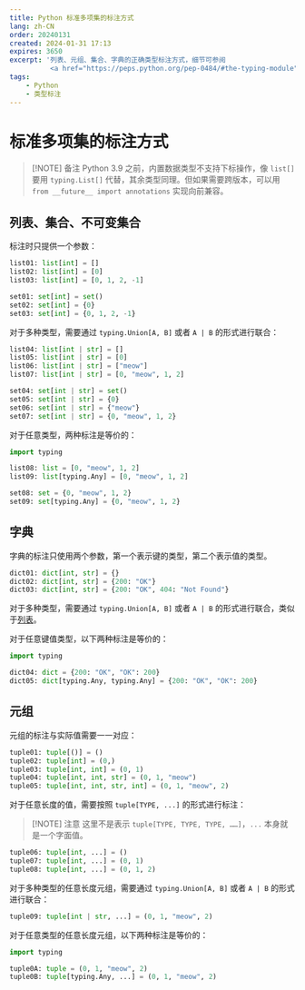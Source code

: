 ```yaml
---
title: Python 标准多项集的标注方式
lang: zh-CN
order: 20240131
created: 2024-01-31 17:13
expires: 3650
excerpt: '列表、元组、集合、字典的正确类型标注方式，细节可参阅
          <a href="https://peps.python.org/pep-0484/#the-typing-module"><b>PEP 484</b></a>。'
tags:
    - Python
    - 类型标注
---
```


<script setup lang="ts">
import RevisionInfo from "@/components/RevisionInfo.vue";
</script>

# 标准多项集的标注方式

<RevisionInfo />

> [!NOTE] 备注
> Python 3.9 之前，内置数据类型不支持下标操作，像 `list[]` 要用 `typing.List[]` 代替，其余类型同理。但如果需要跨版本，可以用 `from __future__ import annotations` 实现向前兼容。

## 列表、集合、不可变集合

标注时只提供一个参数：

```python
list01: list[int] = []
list02: list[int] = [0]
list03: list[int] = [0, 1, 2, -1]

set01: set[int] = set()
set02: set[int] = {0}
set03: set[int] = {0, 1, 2, -1}
```

对于多种类型，需要通过 `typing.Union[A, B]` 或者 `A | B` 的形式进行联合：

```python
list04: list[int | str] = []
list05: list[int | str] = [0]
list06: list[int | str] = ["meow"]
list07: list[int | str] = [0, "meow", 1, 2]

set04: set[int | str] = set()
set05: set[int | str] = {0}
set06: set[int | str] = {"meow"}
set07: set[int | str] = {0, "meow", 1, 2}
```

对于任意类型，两种标注是等价的：

```python
import typing

list08: list = [0, "meow", 1, 2]
list09: list[typing.Any] = [0, "meow", 1, 2]

set08: set = {0, "meow", 1, 2}
set09: set[typing.Any] = {0, "meow", 1, 2}
```

## 字典

字典的标注只使用两个参数，第一个表示键的类型，第二个表示值的类型。

```python
dict01: dict[int, str] = {}
dict02: dict[int, str] = {200: "OK"}
dict03: dict[int, str] = {200: "OK", 404: "Not Found"}
```

对于多种类型，需要通过 `typing.Union[A, B]` 或者 `A | B` 的形式进行联合，类似于[列表](#列表)。

对于任意键值类型，以下两种标注是等价的：

```python
import typing

dict04: dict = {200: "OK", "OK": 200}
dict05: dict[typing.Any, typing.Any] = {200: "OK", "OK": 200}
```

## 元组

元组的标注与实际值需要一一对应：

```python
tuple01: tuple[()] = ()
tuple02: tuple[int] = (0,)
tuple03: tuple[int, int] = (0, 1)
tuple04: tuple[int, int, str] = (0, 1, "meow")
tuple05: tuple[int, int, str, int] = (0, 1, "meow", 2)
```

对于任意长度的值，需要按照 `tuple[TYPE, ...]` 的形式进行标注：

> [!NOTE] 注意
> 这里不是表示 `tuple[TYPE, TYPE, TYPE, ……]`，`...` 本身就是一个字面值。

```python
tuple06: tuple[int, ...] = ()
tuple07: tuple[int, ...] = (0, 1)
tuple08: tuple[int, ...] = (0, 1, 2)
```

对于多种类型的任意长度元组，需要通过 `typing.Union[A, B]` 或者 `A | B` 的形式进行联合：

```python
tuple09: tuple[int | str, ...] = (0, 1, "meow", 2)
```

对于任意类型的任意长度元组，以下两种标注是等价的：

```python
import typing

tuple0A: tuple = (0, 1, "meow", 2)
tuple0B: tuple[typing.Any, ...] = (0, 1, "meow", 2)
```
